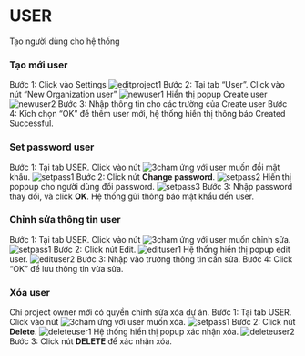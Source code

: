 # USER
Tạo người dùng cho hệ thống
###	Tạo mới user
Bước 1:	Click vào Settings
![editproject1](https://user-images.githubusercontent.com/105435351/198542962-561f6562-2d76-4583-9b93-376b476493b8.png)
Bước 2:	Tại tab “User”. Click vào nút “New Organization user”
![newuser1](https://user-images.githubusercontent.com/105435351/198698408-eb0d17e1-7f35-48c5-b15b-d7ef8af83281.png)
Hiển thị popup Create user
![newuser2](https://user-images.githubusercontent.com/105435351/198698413-4106d352-ce9c-4548-b08f-7849864be1d4.png)
Bước 3:	Nhập thông tin cho các trường của Create user
Bước 4:	Kích chọn “OK” để thêm user mới, hệ thống hiển thị thông báo Created Successful.

### Set password user
Bước 1:	Tại tab USER. Click vào nút ![3cham](https://user-images.githubusercontent.com/105435351/197490871-756491bf-bdbc-460f-9a51-9b27ed4240c7.png)  ứng với user muốn đổi mật khẩu.
![setpass1](https://user-images.githubusercontent.com/105435351/198698414-d56acbfb-c97c-4771-b62f-7e5f42c1d444.png)
Bước 2:	Click nút **Change password**.
![setpass2](https://user-images.githubusercontent.com/105435351/198698416-9d612d0b-d294-439a-bded-8d7c8028aed4.png)
Hiển thị poppup cho người dùng đổi password. 
![setpass3](https://user-images.githubusercontent.com/105435351/198698423-52bf3c27-6ddf-4f1b-8055-484f34adfc12.png)
Bước 3:	Nhập password thay đổi, và click **OK**. Hệ thống gửi thông báo mật khẩu đến user.

### Chỉnh sửa thông tin user
Bước 1:	Tại tab USER. Click vào nút ![3cham](https://user-images.githubusercontent.com/105435351/197490871-756491bf-bdbc-460f-9a51-9b27ed4240c7.png)  ứng với user muốn chỉnh sửa.
![setpass1](https://user-images.githubusercontent.com/105435351/198698414-d56acbfb-c97c-4771-b62f-7e5f42c1d444.png)
Bước 2:	Click nút Edit.
![edituser1](https://user-images.githubusercontent.com/105435351/198698402-3b76d2dc-bf31-4df9-a71d-4627d1f8a874.png)
Hệ thống hiển thị popup edit user.
![edituser2](https://user-images.githubusercontent.com/105435351/198698406-26355136-1908-45d8-aa09-5f6f9ba9a2ec.png)
Bước 3:	Nhập vào trường thông tin cần sửa.
Bước 4:	Click “OK” để lưu thông tin vừa sửa.

### Xóa user
Chỉ project owner mới có quyền chỉnh sửa xóa dự án.
Bước 1:	Tại tab USER. Click vào nút ![3cham](https://user-images.githubusercontent.com/105435351/197490871-756491bf-bdbc-460f-9a51-9b27ed4240c7.png)  ứng với user muốn xóa.
![setpass1](https://user-images.githubusercontent.com/105435351/198698414-d56acbfb-c97c-4771-b62f-7e5f42c1d444.png)
Bước 2:	Click nút **Delete**.
![deleteuser1](https://user-images.githubusercontent.com/105435351/198698426-47dfb42e-01af-4a1b-91bc-761b65c0d490.png)
Hệ thống hiển thị popup xác nhận xóa.
![deleteuser2](https://user-images.githubusercontent.com/105435351/198698431-b99c0eb0-ae52-4cff-9a89-c3bed533db01.png)
Bước 3:	Click nút **DELETE** để xác nhận xóa.